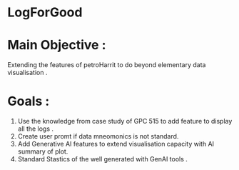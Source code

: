 # LogForGood
# Main Objective : 
Extending the features of petroHarrit to do beyond elementary data visualisation .
# Goals :
1. Use the knowledge from case study of GPC 515 to add feature to display all the logs .
2. Create user promt if data mneomonics is not standard.
3. Add Generative AI features to extend visualisation capacity with AI summary of plot.
4. Standard Stastics of the well generated with GenAI tools .
   
